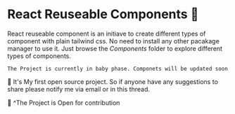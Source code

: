 # React Reuseable Components 🚀


React reuseable component is an initiave to create different types of component with plain tailwind css. No need to install any other pacakage manager to use it. Just browse the *Components* folder to explore different types of components. 

```The Project is currently in baby phase. Componets will be updated soon```

👾 It's My first open source project. So if anyone have any suggestions to share please notify me via email or in this thread.

🤝  ^The Project is Open for contribution

